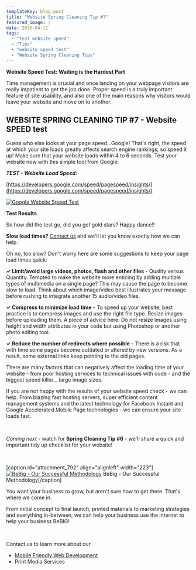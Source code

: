 ```yaml
---
templateKey: blog-post
title: "Website Spring Cleaning Tip #7"
featured_image: /
date: 2016-04-11
tags:
  - "test website speed"
  - "Tips"
  - "website speed test"
  - "Website Spring Cleaning Tips"
---
```


**Website Speed Test: Waiting is the Hardest Part**

Time management is crucial and once landing on your webpage visitors are really impatient to get the job done. Proper speed is a truly important feature of site usability, and also one of the main reasons why visitors would leave your website and move on to another.

## **WEBSITE SPRING CLEANING TIP #7 - Website SPEED test**

Guess who else looks at your page speed...Google! That's right, the speed at which your site loads greatly affects search engine rankings, so speed it up! Make sure that your website loads within 4 to 6 seconds. Test your website now with this simple tool from Google:

_**TEST - Website Load Speed:**_

[https://developers.google.com/speed/pagespeed/insights/](https://developers.google.com/speed/pagespeed/insights/)

[![Google Website Speed Test](/img/Screen-Shot-2016-04-11-at-10.40.32-AM-300x173.png)](https://developers.google.com/speed/pagespeed/insights/)

**Test Results**

So how did the test go, did you get gold stars? Happy dance!!

**Slow load times?** [Contact us](https://graphicintuitions.com/get-in-touch/) and we'll let you know exactly how we can help.

Oh no, too slow? Don't worry here are some suggestions to keep your page load times quick:

**✓ Limit/avoid large videos, photos, flash and other files** - Quality versus Quantity. Tempted to make the website more enticing by adding multiple types of multimedia on a single page? This may cause the page to become slow to load. Think about which image/video best illustrates your message before rushing to integrate another 15 audio/video files.

**✓ Compress to minimize load time** - To speed up your website, best practice is to compress images and use the right file type. Resize images before uploading them. A piece of advice here: Do not resize images using height and width attributes in your code but using Photoshop or another photo editing tool.

**✓ Reduce the number of redirects where possible** - There is a risk that with time some pages become outdated or altered by new versions. As a result, some external links keep pointing to the old pages.

There are many factors that can negatively affect the loading time of your website -  from poor hosting services to technical issues with code - and the biggest speed killer... large image sizes.

If you are not happy with the results of your website speed check - we can help. From blazing fast hosting servers, super efficient content management systems and the latest technology for Facebook Instant and Google Accelerated Mobile Page technologies - we can ensure your site loads fast.

&nbsp;

_Coming next_ - watch for **Spring Cleaning Tip #6** - we'll share a quick and important tidy up checklist for your website!

&nbsp;

[caption id="attachment_792" align="alignleft" width="223"][![BeBig - Our Successful Methodology](/img/BeBig_logo_reverseUSE-THIS-ONE-copy-223x135.png)](https://graphicintuitions.com/bebig) BeBig - Our Successful Methodology[/caption]

You want your business to grow, but aren't sure how to get there. That's where we come in.

From initial concept to final launch, printed materials to marketing strategies and everything in-between, we can help your business use the internet to help your business BeBIG!

&nbsp;

Contact us to learn more about our

*   [Mobile Friendly Web Development](https://graphicintuitions.com/services/)
*   Print Media Services